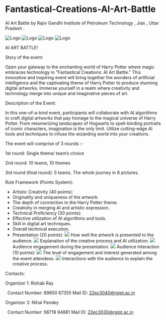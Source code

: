 # Fantastical-Creations-AI-Art-Battle
AI Art Battle by Rajiv Gandhi Institute of Petroleum Technology , Jias , Uttar Pradesh .

![Logo](https://github.com/yashraj9011/Fantastical-Creations-AI-Art-Battle-/blob/main/Screenshot%202023-10-20%20061833.png)
![Logo](https://github.com/yashraj9011/Fantastical-Creations-AI-Art-Battle-/blob/main/Screenshot%202023-10-20%20054409.png)
![Logo](https://github.com/yashraj9011/Fantastical-Creations-AI-Art-Battle-/blob/main/Screenshot%202023-10-20%20054710.png)
![Logo](https://github.com/yashraj9011/Fantastical-Creations-AI-Art-Battle-/blob/main/Screenshot%202023-10-20%20060036.png)


AI ART BATTLE!

Story of the event:

Open your gateway to the enchanting world of Harry Potter where magic embraces technology in "Fantastical Creations: AI Art Battle." This innovative and inspiring event will bring together the wonders of artificial intelligence and the captivating theme of Harry Potter to produce stunning digital artworks. Immerse yourself in a realm where creativity and technology merge into unique and imaginative pieces of art.

Description of the Event:

In this one-of-a-kind event, participants will collaborate with AI algorithms to craft digital artworks that pay homage to the magical universe of Harry Potter. From mesmerizing landscapes of Hogwarts to spell-binding portraits of iconic characters, imagination is the only limit. Utilize cutting-edge AI tools and techniques to infuse the wizarding world into your creations. 

The event will comprise of 3 rounds :- 

1st round: Single theme/ team’s choice 

2nd round: 10 teams, 10 themes 

3rd round (final round): 5 teams. The whole journey in 8 pictures. 



Rule Framework (Points System):

- Artistic Creativity (40 points):
- Originality and uniqueness of the artwork. 
- The depth of connection to the Harry Potter theme.
- Creativity in merging AI and artistic expression. 
- Technical Proficiency (30 points): 
- Effective utilization of AI algorithms and tools. 
- Skill in digital art techniques. 
- Overall technical execution. 
- Presentation (20 points): ![](Aspose.Words.a5d736f3-3869-41c1-95c7-eae0ef0b9a30.003.png) How well the artwork is presented to the audience. ![](Aspose.Words.a5d736f3-3869-41c1-95c7-eae0ef0b9a30.004.png) Explanation of the creative process and AI utilization. ![](Aspose.Words.a5d736f3-3869-41c1-95c7-eae0ef0b9a30.005.png) Audience engagement during the presentation. ![](Aspose.Words.a5d736f3-3869-41c1-95c7-eae0ef0b9a30.006.png) Audience Interaction (10 points): ![](Aspose.Words.a5d736f3-3869-41c1-95c7-eae0ef0b9a30.007.png) The level of engagement and interest generated among the event attendees. ![](Aspose.Words.a5d736f3-3869-41c1-95c7-eae0ef0b9a30.008.png) Interactions with the audience to explain the creative process. 

Contacts:

 Organizer 1: Rishab Ray  

` `Contact Number: 89850 67355   Mail ID: <22ec3040@rgipt.ac.in>  

Organizer 2: Nihal Pandey  

` `Contact Number: 98718 94881   Mail ID: <22ec3030@rgipt.ac.in>  


[href1]: Aspose.Words.a5d736f3-3869-41c1-95c7-eae0ef0b9a30.001.jpeg
[href2]: Aspose.Words.a5d736f3-3869-41c1-95c7-eae0ef0b9a30.002.png



